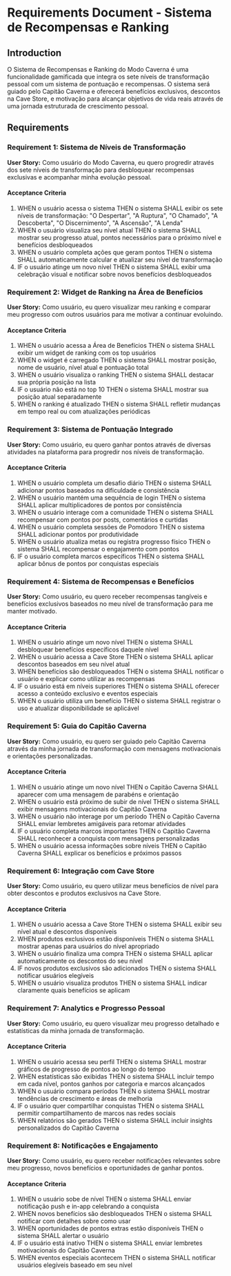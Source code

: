 # Requirements Document - Sistema de Recompensas e Ranking

## Introduction

O Sistema de Recompensas e Ranking do Modo Caverna é uma funcionalidade gamificada que integra os sete níveis de transformação pessoal com um sistema de pontuação e recompensas. O sistema será guiado pelo Capitão Caverna e oferecerá benefícios exclusivos, descontos na Cave Store, e motivação para alcançar objetivos de vida reais através de uma jornada estruturada de crescimento pessoal.

## Requirements

### Requirement 1: Sistema de Níveis de Transformação

**User Story:** Como usuário do Modo Caverna, eu quero progredir através dos sete níveis de transformação para desbloquear recompensas exclusivas e acompanhar minha evolução pessoal.

#### Acceptance Criteria

1. WHEN o usuário acessa o sistema THEN o sistema SHALL exibir os sete níveis de transformação: "O Despertar", "A Ruptura", "O Chamado", "A Descoberta", "O Discernimento", "A Ascensão", "A Lenda"
2. WHEN o usuário visualiza seu nível atual THEN o sistema SHALL mostrar seu progresso atual, pontos necessários para o próximo nível e benefícios desbloqueados
3. WHEN o usuário completa ações que geram pontos THEN o sistema SHALL automaticamente calcular e atualizar seu nível de transformação
4. IF o usuário atinge um novo nível THEN o sistema SHALL exibir uma celebração visual e notificar sobre novos benefícios desbloqueados

### Requirement 2: Widget de Ranking na Área de Benefícios

**User Story:** Como usuário, eu quero visualizar meu ranking e comparar meu progresso com outros usuários para me motivar a continuar evoluindo.

#### Acceptance Criteria

1. WHEN o usuário acessa a Área de Benefícios THEN o sistema SHALL exibir um widget de ranking com os top usuários
2. WHEN o widget é carregado THEN o sistema SHALL mostrar posição, nome de usuário, nível atual e pontuação total
3. WHEN o usuário visualiza o ranking THEN o sistema SHALL destacar sua própria posição na lista
4. IF o usuário não está no top 10 THEN o sistema SHALL mostrar sua posição atual separadamente
5. WHEN o ranking é atualizado THEN o sistema SHALL refletir mudanças em tempo real ou com atualizações periódicas

### Requirement 3: Sistema de Pontuação Integrado

**User Story:** Como usuário, eu quero ganhar pontos através de diversas atividades na plataforma para progredir nos níveis de transformação.

#### Acceptance Criteria

1. WHEN o usuário completa um desafio diário THEN o sistema SHALL adicionar pontos baseados na dificuldade e consistência
2. WHEN o usuário mantém uma sequência de login THEN o sistema SHALL aplicar multiplicadores de pontos por consistência
3. WHEN o usuário interage com a comunidade THEN o sistema SHALL recompensar com pontos por posts, comentários e curtidas
4. WHEN o usuário completa sessões de Pomodoro THEN o sistema SHALL adicionar pontos por produtividade
5. WHEN o usuário atualiza metas ou registra progresso físico THEN o sistema SHALL recompensar o engajamento com pontos
6. IF o usuário completa marcos específicos THEN o sistema SHALL aplicar bônus de pontos por conquistas especiais

### Requirement 4: Sistema de Recompensas e Benefícios

**User Story:** Como usuário, eu quero receber recompensas tangíveis e benefícios exclusivos baseados no meu nível de transformação para me manter motivado.

#### Acceptance Criteria

1. WHEN o usuário atinge um novo nível THEN o sistema SHALL desbloquear benefícios específicos daquele nível
2. WHEN o usuário acessa a Cave Store THEN o sistema SHALL aplicar descontos baseados em seu nível atual
3. WHEN benefícios são desbloqueados THEN o sistema SHALL notificar o usuário e explicar como utilizar as recompensas
4. IF o usuário está em níveis superiores THEN o sistema SHALL oferecer acesso a conteúdo exclusivo e eventos especiais
5. WHEN o usuário utiliza um benefício THEN o sistema SHALL registrar o uso e atualizar disponibilidade se aplicável

### Requirement 5: Guia do Capitão Caverna

**User Story:** Como usuário, eu quero ser guiado pelo Capitão Caverna através da minha jornada de transformação com mensagens motivacionais e orientações personalizadas.

#### Acceptance Criteria

1. WHEN o usuário atinge um novo nível THEN o Capitão Caverna SHALL aparecer com uma mensagem de parabéns e orientação
2. WHEN o usuário está próximo de subir de nível THEN o sistema SHALL exibir mensagens motivacionais do Capitão Caverna
3. WHEN o usuário não interage por um período THEN o Capitão Caverna SHALL enviar lembretes amigáveis para retomar atividades
4. IF o usuário completa marcos importantes THEN o Capitão Caverna SHALL reconhecer a conquista com mensagens personalizadas
5. WHEN o usuário acessa informações sobre níveis THEN o Capitão Caverna SHALL explicar os benefícios e próximos passos

### Requirement 6: Integração com Cave Store

**User Story:** Como usuário, eu quero utilizar meus benefícios de nível para obter descontos e produtos exclusivos na Cave Store.

#### Acceptance Criteria

1. WHEN o usuário acessa a Cave Store THEN o sistema SHALL exibir seu nível atual e descontos disponíveis
2. WHEN produtos exclusivos estão disponíveis THEN o sistema SHALL mostrar apenas para usuários do nível apropriado
3. WHEN o usuário finaliza uma compra THEN o sistema SHALL aplicar automaticamente os descontos do seu nível
4. IF novos produtos exclusivos são adicionados THEN o sistema SHALL notificar usuários elegíveis
5. WHEN o usuário visualiza produtos THEN o sistema SHALL indicar claramente quais benefícios se aplicam

### Requirement 7: Analytics e Progresso Pessoal

**User Story:** Como usuário, eu quero visualizar meu progresso detalhado e estatísticas da minha jornada de transformação.

#### Acceptance Criteria

1. WHEN o usuário acessa seu perfil THEN o sistema SHALL mostrar gráficos de progresso de pontos ao longo do tempo
2. WHEN estatísticas são exibidas THEN o sistema SHALL incluir tempo em cada nível, pontos ganhos por categoria e marcos alcançados
3. WHEN o usuário compara períodos THEN o sistema SHALL mostrar tendências de crescimento e áreas de melhoria
4. IF o usuário quer compartilhar conquistas THEN o sistema SHALL permitir compartilhamento de marcos nas redes sociais
5. WHEN relatórios são gerados THEN o sistema SHALL incluir insights personalizados do Capitão Caverna

### Requirement 8: Notificações e Engajamento

**User Story:** Como usuário, eu quero receber notificações relevantes sobre meu progresso, novos benefícios e oportunidades de ganhar pontos.

#### Acceptance Criteria

1. WHEN o usuário sobe de nível THEN o sistema SHALL enviar notificação push e in-app celebrando a conquista
2. WHEN novos benefícios são desbloqueados THEN o sistema SHALL notificar com detalhes sobre como usar
3. WHEN oportunidades de pontos extras estão disponíveis THEN o sistema SHALL alertar o usuário
4. IF o usuário está inativo THEN o sistema SHALL enviar lembretes motivacionais do Capitão Caverna
5. WHEN eventos especiais acontecem THEN o sistema SHALL notificar usuários elegíveis baseado em seu nível